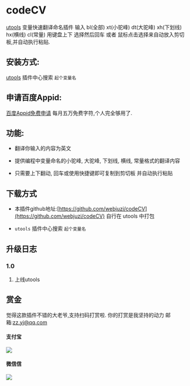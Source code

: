 # codeCV
[utools](https://u.tools/) 变量快速翻译命名插件
输入 bl(全部) xt(小驼峰) dt(大驼峰) xh(下划线) hx(横线) cl(常量)
用键盘上下 选择然后回车 或者 鼠标点击选择来自动放入剪切板,并自动执行粘贴.

## 安装方式:

[utools](https://u.tools/) 插件中心搜索 `起个变量名`

## 申请百度Appid:

[百度Appid免费申请](https://hcfy.app/docs/services/baidu-api) 每月五万免费字符,个人完全够用了.


## 功能:
- 翻译你输入的内容为英文

- 提供编程中变量命名的小驼峰, 大驼峰, 下划线, 横线, 常量格式的翻译内容

- 只需要上下翻动, 回车或使用快捷键即可复制到剪切板 并自动执行粘贴


## 下载方式    

- 本插件github地址:[https://github.com/webjuzi/codeCV](https://github.com/webjuzi/codeCV) 自行在 utools 中打包

- `utools` 插件中心搜索 `起个变量名`

## 升级日志
### 1.0
1. 上线utools


## 赏金
觉得这款插件不错的大老爷,支持扫码打赏啦. 你的打赏是我坚持的动力
邮箱:zz.yj@qq.com

#### 支付宝
![](http://inav.site/img/zfb.jpg)

#### 微信信
![](http://inav.site/img/wx.jpg)